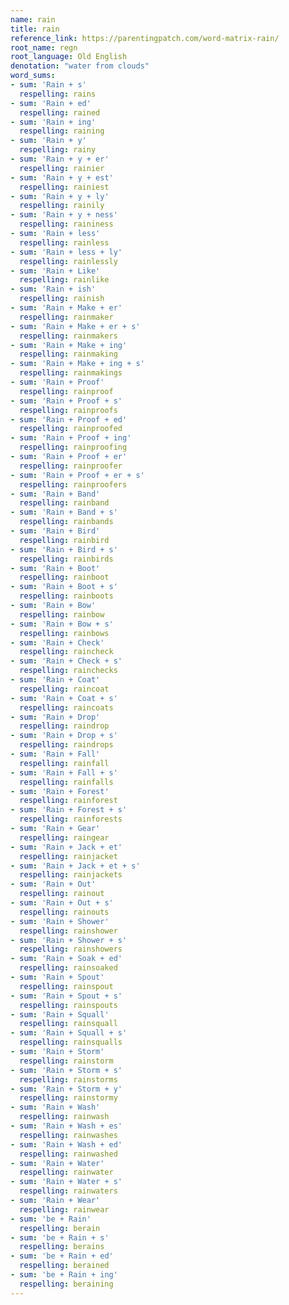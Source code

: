 ```yaml
---
name: rain
title: rain
reference_link: https://parentingpatch.com/word-matrix-rain/
root_name: regn
root_language: Old English
denotation: "water from clouds"
word_sums:
- sum: 'Rain + s'
  respelling: rains
- sum: 'Rain + ed'
  respelling: rained
- sum: 'Rain + ing'
  respelling: raining
- sum: 'Rain + y'
  respelling: rainy
- sum: 'Rain + y + er'
  respelling: rainier
- sum: 'Rain + y + est'
  respelling: rainiest
- sum: 'Rain + y + ly'
  respelling: rainily
- sum: 'Rain + y + ness'
  respelling: raininess
- sum: 'Rain + less'
  respelling: rainless
- sum: 'Rain + less + ly'
  respelling: rainlessly
- sum: 'Rain + Like'
  respelling: rainlike
- sum: 'Rain + ish'
  respelling: rainish
- sum: 'Rain + Make + er'
  respelling: rainmaker
- sum: 'Rain + Make + er + s'
  respelling: rainmakers
- sum: 'Rain + Make + ing'
  respelling: rainmaking
- sum: 'Rain + Make + ing + s'
  respelling: rainmakings
- sum: 'Rain + Proof'
  respelling: rainproof
- sum: 'Rain + Proof + s'
  respelling: rainproofs
- sum: 'Rain + Proof + ed'
  respelling: rainproofed
- sum: 'Rain + Proof + ing'
  respelling: rainproofing
- sum: 'Rain + Proof + er'
  respelling: rainproofer
- sum: 'Rain + Proof + er + s'
  respelling: rainproofers
- sum: 'Rain + Band'
  respelling: rainband
- sum: 'Rain + Band + s'
  respelling: rainbands
- sum: 'Rain + Bird'
  respelling: rainbird
- sum: 'Rain + Bird + s'
  respelling: rainbirds
- sum: 'Rain + Boot'
  respelling: rainboot
- sum: 'Rain + Boot + s'
  respelling: rainboots
- sum: 'Rain + Bow'
  respelling: rainbow
- sum: 'Rain + Bow + s'
  respelling: rainbows
- sum: 'Rain + Check'
  respelling: raincheck
- sum: 'Rain + Check + s'
  respelling: rainchecks
- sum: 'Rain + Coat'
  respelling: raincoat
- sum: 'Rain + Coat + s'
  respelling: raincoats
- sum: 'Rain + Drop'
  respelling: raindrop
- sum: 'Rain + Drop + s'
  respelling: raindrops
- sum: 'Rain + Fall'
  respelling: rainfall
- sum: 'Rain + Fall + s'
  respelling: rainfalls
- sum: 'Rain + Forest'
  respelling: rainforest
- sum: 'Rain + Forest + s'
  respelling: rainforests
- sum: 'Rain + Gear'
  respelling: raingear
- sum: 'Rain + Jack + et'
  respelling: rainjacket
- sum: 'Rain + Jack + et + s'
  respelling: rainjackets
- sum: 'Rain + Out'
  respelling: rainout
- sum: 'Rain + Out + s'
  respelling: rainouts
- sum: 'Rain + Shower'
  respelling: rainshower
- sum: 'Rain + Shower + s'
  respelling: rainshowers
- sum: 'Rain + Soak + ed'
  respelling: rainsoaked
- sum: 'Rain + Spout'
  respelling: rainspout
- sum: 'Rain + Spout + s'
  respelling: rainspouts
- sum: 'Rain + Squall'
  respelling: rainsquall
- sum: 'Rain + Squall + s'
  respelling: rainsqualls
- sum: 'Rain + Storm'
  respelling: rainstorm
- sum: 'Rain + Storm + s'
  respelling: rainstorms
- sum: 'Rain + Storm + y'
  respelling: rainstormy
- sum: 'Rain + Wash'
  respelling: rainwash
- sum: 'Rain + Wash + es'
  respelling: rainwashes
- sum: 'Rain + Wash + ed'
  respelling: rainwashed
- sum: 'Rain + Water'
  respelling: rainwater
- sum: 'Rain + Water + s'
  respelling: rainwaters
- sum: 'Rain + Wear'
  respelling: rainwear
- sum: 'be + Rain'
  respelling: berain
- sum: 'be + Rain + s'
  respelling: berains
- sum: 'be + Rain + ed'
  respelling: berained
- sum: 'be + Rain + ing'
  respelling: beraining
---
```


